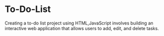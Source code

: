 # To-Do-List
Creating a to-do list project using HTML,JavaScript involves building an interactive web application that allows users to add, edit, and delete tasks. 
